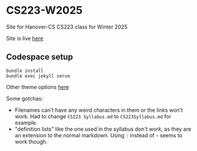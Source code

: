 # CS223-W2025
Site for Hanover-CS CS223 class for Winter 2025

<!-- Site is live [here](https://hanover-cs.github.io/CS223-W2025/) -->
Site is live [here](https://hackmd.io/@lamarche/SJiPTv7r1l)

## Codespace setup

```shell
bundle install
bundle exec jekyll serve
```

Other theme options [here](https://pages.github.com/themes/)

Some gotchas:

- Filenames can't have any weird characters in them or the links won't work. Had to change `CS223 Syllabus.md` to `CS223Syllabus.md` for example.
- "definition lists" like the one used in the syllabus don't work, as they are an extension to the normal markdown. Using `:` instead of `~` seems to work though.